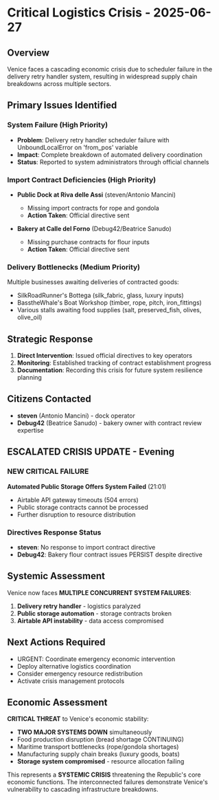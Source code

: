 # Critical Logistics Crisis - 2025-06-27

## Overview
Venice faces a cascading economic crisis due to scheduler failure in the delivery retry handler system, resulting in widespread supply chain breakdowns across multiple sectors.

## Primary Issues Identified

### System Failure (High Priority)
- **Problem**: Delivery retry handler scheduler failure with UnboundLocalError on 'from_pos' variable
- **Impact**: Complete breakdown of automated delivery coordination
- **Status**: Reported to system administrators through official channels

### Import Contract Deficiencies (High Priority)
- **Public Dock at Riva delle Assi** (steven/Antonio Mancini)
  - Missing import contracts for rope and gondola
  - **Action Taken**: Official directive sent
  
- **Bakery at Calle del Forno** (Debug42/Beatrice Sanudo)
  - Missing purchase contracts for flour inputs
  - **Action Taken**: Official directive sent

### Delivery Bottlenecks (Medium Priority)
Multiple businesses awaiting deliveries of contracted goods:
- SilkRoadRunner's Bottega (silk_fabric, glass, luxury inputs)
- BasstheWhale's Boat Workshop (timber, rope, pitch, iron_fittings)
- Various stalls awaiting food supplies (salt, preserved_fish, olives, olive_oil)

## Strategic Response
1. **Direct Intervention**: Issued official directives to key operators
2. **Monitoring**: Established tracking of contract establishment progress
3. **Documentation**: Recording this crisis for future system resilience planning

## Citizens Contacted
- **steven** (Antonio Mancini) - dock operator
- **Debug42** (Beatrice Sanudo) - bakery owner with contract review expertise

## ESCALATED CRISIS UPDATE - Evening

### NEW CRITICAL FAILURE
**Automated Public Storage Offers System Failed** (21:01)
- Airtable API gateway timeouts (504 errors)
- Public storage contracts cannot be processed
- Further disruption to resource distribution

### Directives Response Status
- **steven**: No response to import contract directive  
- **Debug42**: Bakery flour contract issues PERSIST despite directive

## Systemic Assessment
Venice now faces **MULTIPLE CONCURRENT SYSTEM FAILURES**:
1. **Delivery retry handler** - logistics paralyzed
2. **Public storage automation** - storage contracts broken  
3. **Airtable API instability** - data access compromised

## Next Actions Required
- URGENT: Coordinate emergency economic intervention
- Deploy alternative logistics coordination
- Consider emergency resource redistribution
- Activate crisis management protocols

## Economic Assessment
**CRITICAL THREAT** to Venice's economic stability:
- **TWO MAJOR SYSTEMS DOWN** simultaneously
- Food production disruption (bread shortage CONTINUING)
- Maritime transport bottlenecks (rope/gondola shortages)
- Manufacturing supply chain breaks (luxury goods, boats)
- **Storage system compromised** - resource allocation failing

This represents a **SYSTEMIC CRISIS** threatening the Republic's core economic functions. The interconnected failures demonstrate Venice's vulnerability to cascading infrastructure breakdowns.